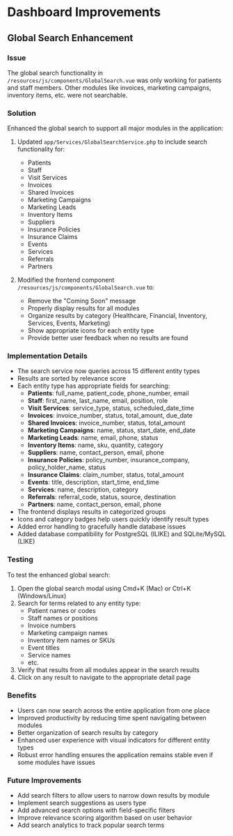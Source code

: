 # Dashboard Improvements

## Global Search Enhancement

### Issue
The global search functionality in `/resources/js/components/GlobalSearch.vue` was only working for patients and staff members. Other modules like invoices, marketing campaigns, inventory items, etc. were not searchable.

### Solution
Enhanced the global search to support all major modules in the application:

1. Updated `app/Services/GlobalSearchService.php` to include search functionality for:
   - Patients
   - Staff
   - Visit Services
   - Invoices
   - Shared Invoices
   - Marketing Campaigns
   - Marketing Leads
   - Inventory Items
   - Suppliers
   - Insurance Policies
   - Insurance Claims
   - Events
   - Services
   - Referrals
   - Partners

2. Modified the frontend component `/resources/js/components/GlobalSearch.vue` to:
   - Remove the "Coming Soon" message
   - Properly display results for all modules
   - Organize results by category (Healthcare, Financial, Inventory, Services, Events, Marketing)
   - Show appropriate icons for each entity type
   - Provide better user feedback when no results are found

### Implementation Details
- The search service now queries across 15 different entity types
- Results are sorted by relevance score
- Each entity type has appropriate fields for searching:
  - **Patients**: full_name, patient_code, phone_number, email
  - **Staff**: first_name, last_name, email, position, role
  - **Visit Services**: service_type, status, scheduled_date_time
  - **Invoices**: invoice_number, status, total_amount, due_date
  - **Shared Invoices**: invoice_number, status, total_amount
  - **Marketing Campaigns**: name, status, start_date, end_date
  - **Marketing Leads**: name, email, phone, status
  - **Inventory Items**: name, sku, quantity, category
  - **Suppliers**: name, contact_person, email, phone
  - **Insurance Policies**: policy_number, insurance_company, policy_holder_name, status
  - **Insurance Claims**: claim_number, status, total_amount
  - **Events**: title, description, start_time, end_time
  - **Services**: name, description, category
  - **Referrals**: referral_code, status, source, destination
  - **Partners**: name, contact_person, email, phone
- The frontend displays results in categorized groups
- Icons and category badges help users quickly identify result types
- Added error handling to gracefully handle database issues
- Added database compatibility for PostgreSQL (ILIKE) and SQLite/MySQL (LIKE)

### Testing
To test the enhanced global search:
1. Open the global search modal using Cmd+K (Mac) or Ctrl+K (Windows/Linux)
2. Search for terms related to any entity type:
   - Patient names or codes
   - Staff names or positions
   - Invoice numbers
   - Marketing campaign names
   - Inventory item names or SKUs
   - Event titles
   - Service names
   - etc.
3. Verify that results from all modules appear in the search results
4. Click on any result to navigate to the appropriate detail page

### Benefits
- Users can now search across the entire application from one place
- Improved productivity by reducing time spent navigating between modules
- Better organization of search results by category
- Enhanced user experience with visual indicators for different entity types
- Robust error handling ensures the application remains stable even if some modules have issues

### Future Improvements
- Add search filters to allow users to narrow down results by module
- Implement search suggestions as users type
- Add advanced search options with field-specific filters
- Improve relevance scoring algorithm based on user behavior
- Add search analytics to track popular search terms